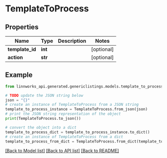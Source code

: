 # TemplateToProcess


## Properties

Name | Type | Description | Notes
------------ | ------------- | ------------- | -------------
**template_id** | **int** |  | [optional] 
**action** | **str** |  | [optional] 

## Example

```python
from linnworks_api.generated.genericlistings.models.template_to_process import TemplateToProcess

# TODO update the JSON string below
json = "{}"
# create an instance of TemplateToProcess from a JSON string
template_to_process_instance = TemplateToProcess.from_json(json)
# print the JSON string representation of the object
print(TemplateToProcess.to_json())

# convert the object into a dict
template_to_process_dict = template_to_process_instance.to_dict()
# create an instance of TemplateToProcess from a dict
template_to_process_from_dict = TemplateToProcess.from_dict(template_to_process_dict)
```
[[Back to Model list]](../README.md#documentation-for-models) [[Back to API list]](../README.md#documentation-for-api-endpoints) [[Back to README]](../README.md)


